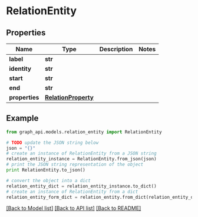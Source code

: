 # RelationEntity


## Properties
Name | Type | Description | Notes
------------ | ------------- | ------------- | -------------
**label** | **str** |  | 
**identity** | **str** |  | 
**start** | **str** |  | 
**end** | **str** |  | 
**properties** | [**RelationProperty**](RelationProperty.md) |  | 

## Example

```python
from graph_api.models.relation_entity import RelationEntity

# TODO update the JSON string below
json = "{}"
# create an instance of RelationEntity from a JSON string
relation_entity_instance = RelationEntity.from_json(json)
# print the JSON string representation of the object
print RelationEntity.to_json()

# convert the object into a dict
relation_entity_dict = relation_entity_instance.to_dict()
# create an instance of RelationEntity from a dict
relation_entity_form_dict = relation_entity.from_dict(relation_entity_dict)
```
[[Back to Model list]](../README.md#documentation-for-models) [[Back to API list]](../README.md#documentation-for-api-endpoints) [[Back to README]](../README.md)


